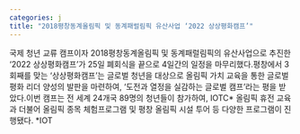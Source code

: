 ```yaml
---
categories: j
title: "2018평창동계올림픽 및 동계패럴림픽 유산사업 ‘2022 상상평화캠프’"
---
```

국제 청년 교류 캠프이자 2018평창동계올림픽 및 동계패럴림픽의 유산사업으로 추진한 ‘2022 상상평화캠프’가 25일 폐회식을 끝으로 4일간의 일정을 마무리했다.평창에서 3회째를 맞는 ‘상상평화캠프’는 글로벌 청년을 대상으로 올림픽 가치 교육을 통한 글로벌 평화 리더 양성의 발판을 마련하여, ‘도전과 열정을 실감하는 글로벌 캠프’라는 평을 받았다.이번 캠프는 전 세계 24개국 89명의 청년들이 참가하여, IOTC* 올림픽 휴전 교육과 더불어 올림픽 종목 체험프로그램 및 평창 올림픽 시설 투어 등 다양한 프로그램이 진행됐다. *IOT
